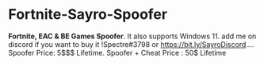 # Fortnite-Sayro-Spoofer
**Fortnite, EAC &amp; BE Games Spoofer**. It also supports Windows 11. add me on discord if you want to buy it !Spectre#3798 or https://bit.ly/SayroDiscord.... 
Spoofer Price: 5$$$ Lifetime. Spoofer + Cheat Price : 50$ Lifetime
